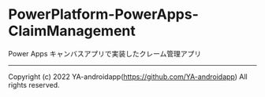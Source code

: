 # PowerPlatform-PowerApps-ClaimManagement

Power Apps キャンバスアプリで実装したクレーム管理アプリ

---

Copyright (c) 2022 YA-androidapp(https://github.com/YA-androidapp) All rights reserved.
